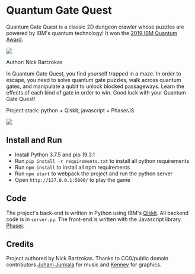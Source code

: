 # Quantum Gate Quest

Quantum Gate Quest is a classic 2D dungeon crawler whose puzzles are powered by IBM's quantum technology! It won the [2019 IBM Quantum Award](https://www.ibm.com/blogs/research/2020/03/2019-ibmq-awards/).

![](./logo.png)

Author: Nick Bartzokas

In Quantum Gate Quest, you find yourself trapped in a maze. In order to escape, you need to solve quantum gate puzzles, walk across quantum gates, and manipulate a qubit to unlock blocked passageways. Learn the effects of each kind of gate in order to win. Good luck with your Quantum Gate Quest!

Project stack: python + Qiskit, javascript + PhaserJS

![](./screenshot.png)

## Install and Run

* Install Python 3.7.5 and pip 19.3.1
* Run `pip install -r requirements.txt` to install all python requirements
* Run `npm install` to install all npm requirements
* Run `npm start` to webpack the project and run the python server
* Open `http://127.0.0.1:5000/` to play the game

## Code

The project's back-end is written in Python using IBM's [Qiskit](https://qiskit.org/). All backend code is in `server.py`. The front-end is written with the Javascript library [Phaser](http://phaser.io/).

## Credits

Project authored by Nick Bartzokas. Thanks to CC0/public domain contributors [Juhani Junkala](https://juhanijunkala.com/) for music and [Kenney](https://kenney.nl/) for graphics.
